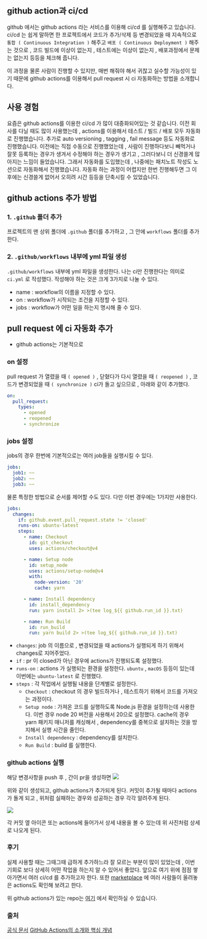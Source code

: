 ## github action과 ci/cd

github 에서는 github actions 라는 서비스를 이용해 ci/cd 를 실행해주고 있습니다. ci/cd 는 쉽게 말하면 한 프로젝트에서 코드가 추가/삭제 등 변경되었을 때 지속적으로 `통합 ( Continuous Integration )` 해주고 `배포 ( Continuous Deployment )` 해주는 것으로 , 코드 빌드에 이상이 없는지 , 테스트에는 이상이 없는지 , 배포과정에서 문제는 없는지 등등을 체크해 줍니다.

이 과정을 물론 사람이 진행할 수 있지만, 매번 해줘야 해서 귀찮고 실수할 가능성이 있기 때문에 github actions를 이용해서 pull request 시 ci 자동화하는 방법을 소개합니다.

## 사용 경험

요즘은 github actions를 이용한 ci/cd 가 많이 대중화되어있는 것 같습니다. 이전 회사를 다닐 때도 많이 사용했는데 , actions를 이용해서 테스트 / 빌드 / 배포 모두 자동화로 진행했습니다. 추가로 auto versioning , tagging , fail message 등도 자동화로 진행했습니다. 이전에는 직접 수동으로 진행했었는데 , 사람이 진행하다보니 빼먹거나 잘못 등록하는 경우가 생겨서 수정해야 하는 경우가 생기고 , 그러다보니 더 신경쓸게 많아지는 느낌이 들었습니다. 그래서 자동화를 도입했는데 , 나중에는 패치노트 작성도 노션으로 자동화해서 진행했습니다. 자동화 하는 과정이 어렵지만 한번 진행해두면 그 이후에는 신경쓸게 없어서 오히려 시간 등등을 단축시킬 수 있었습니다.

## github actions 추가 방법

### 1. `.github` 폴더 추가

프로젝트의 맨 상위 폴더에 `.github` 폴더를 추가하고 , 그 안에 `workflows` 폴더를 추가한다.

### 2. `.github/workflows` 내부에 yml 파일 생성

`.github/workflows` 내부에 yml 파일을 생성한다. 나는 ci만 진행한다는 의미로 `ci.yml` 로 작성했다. 작성해야 하는 것은 크게 3가지로 나눌 수 있다.

- name : workflow의 이름을 지정할 수 있다.
- on : workflow가 시작되는 조건을 지정할 수 있다.
- jobs : workflow가 어떤 일을 하는지 명시해 줄 수 있다.

## pull request 에 ci 자동화 추가

- github actions는 기본적으로

### on 설정

pull request 가 열렸을 때 `( opened )` , 닫혔다가 다시 열렸을 때 `( reopened )` , 코드가 변경되었을 때 `( synchronize )` ci가 돌고 싶으므로 , 아래와 같이 추가했다.

```yaml
on:
  pull_request:
    types:
      - opened
      - reopened
      - synchronize
```

### jobs 설정

jobs의 경우 한번에 기본적으로는 여러 job들을 실행시킬 수 있다.

```yaml
jobs:
  job1: ~~
  job2: ~~
  job3: ~~
```

물론 특정한 방법으로 순서를 제어할 수도 있다. 다만 이번 경우에는 1가지만 사용한다.

```yaml
jobs:
  changes:
    if: github.event.pull_request.state != 'closed'
    runs-on: ubuntu-latest
    steps:
      - name: Checkout
        id: git_checkout
        uses: actions/checkout@v4

      - name: Setup node
        id: setup_node
        uses: actions/setup-node@v4
        with:
          node-version: '20'
          cache: yarn

      - name: Install dependency
        id: install_dependency
        run: yarn install 2> >(tee log_${{ github.run_id }}.txt)

      - name: Run Build
        id: run_build
        run: yarn build 2> >(tee log_${{ github.run_id }}.txt)
```

- `changes`: job 의 이름으로 , 변경되었을 때 actions가 실행되게 하기 위해서 changes로 지어주었다.
- `if` : pr 이 closed가 아닌 경우에 actions가 진행되도록 설정했다.
- `runs-on` : actions 가 실행되는 환경을 설정한다. `ubuntu` , `macOS` 등등이 있는데 이번에는 `ubuntu-latest` 로 진행했다.
- `steps` : 각 작업에서 실행될 내용을 단계별로 설정한다.
  - `Checkout` : checkout 의 경우 빌드하거나 , 테스트하기 위해서 코드를 가져오는 과정이다.
  - `Setup node` : 가져온 코드를 실행하도록 Node.js 환경을 설정하는데 사용한다. 이번 경우 node 20 버전을 사용해서 20으로 설정했다. cache의 경우 yarn 패키지 매니저를 캐싱해서 , dependency를 중복으로 설치하는 것을 방지해서 실행 시간을 줄인다.
  - `Install dependency` : dependency를 설치한다.
  - `Run Build` : build 를 실행한다.

### github actions 실행

해당 변경사항을 push 후 , 간이 pr을 생성하면
![](https://velog.velcdn.com/images/k1my3ch4n/post/9b990a7e-99a9-4d26-9452-42b00af11e5d/image.png)

위와 같이 생성되고, github actions가 추가되게 된다. 커밋이 추가될 때마다 actions가 돌게 되고 , 위처럼 실패하는 경우와 성공하는 경우 각각 알려주게 된다.

![](https://velog.velcdn.com/images/k1my3ch4n/post/20bf9db0-5dea-478c-8904-1d9cd04d02c8/image.png)

각 커밋 옆 아이콘 또는 actions에 들어가서 상세 내용을 볼 수 있는데 위 사진처럼 상세로 나오게 된다.

### 후기

실제 사용할 때는 그때그때 급하게 추가하느라 잘 모르는 부분이 많이 있었는데 , 이번 기회로 보다 상세히 어떤 작업을 하는지 알 수 있어서 좋았다. 앞으로 여기 위에 점점 쌓아가면서 여러 ci/cd 를 추가하고자 한다. 또한 [marketplace](https://github.com/marketplace?type=actions) 에 여러 사람들이 올려놓은 actions도 확인해 보려고 한다.

위 github actions가 있는 repo는 [여기](https://github.com/k1my3ch4n/Github-Actions) 에서 확인하실 수 있습니다.

### 출처

[공식 문서](https://docs.github.com/ko/actions/learn-github-actions/understanding-github-actions)
[GitHub Actions의 소개와 핵심 개념](https://www.daleseo.com/github-actions-basics/)
